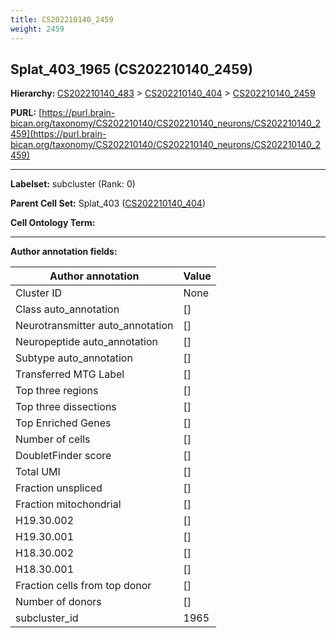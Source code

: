 ```yaml
---
title: CS202210140_2459
weight: 2459
---
```

## Splat_403_1965 (CS202210140_2459)
<b>Hierarchy: </b>
[CS202210140_483](../CS202210140_483) >
[CS202210140_404](../CS202210140_404) >
[CS202210140_2459](../CS202210140_2459)

**PURL:** [https://purl.brain-bican.org/taxonomy/CS202210140/CS202210140_neurons/CS202210140_2459](https://purl.brain-bican.org/taxonomy/CS202210140/CS202210140_neurons/CS202210140_2459)

---


**Labelset:** subcluster (Rank: 0)

**Parent Cell Set:** Splat_403 ([CS202210140_404](../CS202210140_404))



**Cell Ontology Term:** 

[MARKER GENES.]: #


---

[TRANSFERRED ANNOTATIONS.]: #


[AUTHOR ANNOTATION FIELDS.]: #


**Author annotation fields:**

| Author annotation | Value |
|-------------------|-------|
|Cluster ID|None|
|Class auto_annotation|[]|
|Neurotransmitter auto_annotation|[]|
|Neuropeptide auto_annotation|[]|
|Subtype auto_annotation|[]|
|Transferred MTG Label|[]|
|Top three regions|[]|
|Top three dissections|[]|
|Top Enriched Genes|[]|
|Number of cells|[]|
|DoubletFinder score|[]|
|Total UMI|[]|
|Fraction unspliced|[]|
|Fraction mitochondrial|[]|
|H19.30.002|[]|
|H19.30.001|[]|
|H18.30.002|[]|
|H18.30.001|[]|
|Fraction cells from top donor|[]|
|Number of donors|[]|
|subcluster_id|1965|

